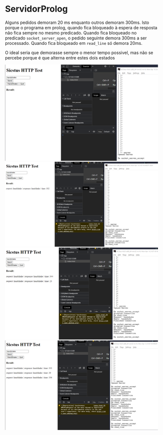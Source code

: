 # ServidorProlog

Alguns pedidos demoram 20 ms enquanto outros demoram 300ms. Isto porque o programa em prolog, quando fica bloqueado à espera de resposta não fica sempre no mesmo predicado. Quando fica bloqueado no predicado `socket_server_open`, o pedido seguinte demora 300ms a ser processado. Quando fica bloqueado em `read_line` só demora 20ms.

O ideal seria que demorasse sempre o menor tempo possivel, mas não se percebe porque é que alterna entre estes dois estados

![estado inicial](./inicial.png)
![estado inicial](./estado_1.png)
![estado inicial](./estado_2.png)
![estado inicial](./estado_1_denovo.png)